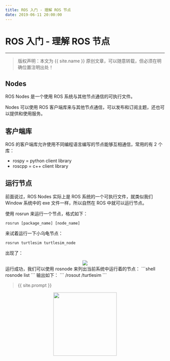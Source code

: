 ```yaml
---
title: ROS 入门 - 理解 ROS 节点
date: 2019-06-11 20:00:00
---
```

# ROS 入门 - 理解 ROS 节点
***
> 版权声明：本文为 {{ site.name }} 原创文章，可以随意转载，但必须在明确位置注明出处！

## Nodes
ROS Nodes 是一个使用 ROS 系统与其他节点通信的可执行文件。

Nodes 可以使用 ROS 客户端库来与其他节点通信，可以发布和订阅主题，还也可以提供和使用服务。

## 客户端库
ROS 的客户端库允许使用不同编程语言编写的节点能够互相通信，常用的有 2 个库：
- rospy = python client library
- roscpp = c++ client library

## 运行节点
前面说过，ROS Nodes 实际上是 ROS 系统的一个可执行文件，就类似我们 Window 系统中的 exe 文件一样，所以自然在 ROS 中就可以运行节点。

使用 rosrun 来运行一个节点，格式如下：
```shell
rosrun [package_name] [node_name]
```

来试着运行一下小乌龟节点：
```shell
rosrun turtlesim turtlesim_node
```
出现了：

<div  align="center">
<img src="{{ site.url }}/images/ros/nodes/node.png"/>
</div>
运行成功，我们可以使用 rosnode 来列出当前系统中运行着的节点：
```shell
rosnode list
```
输出如下：
```
/rosout
/turtlesim
```

> {{ site.prompt }}

<div  align="center">
<img src="{{ site.url }}/images/wechart.jpg" width = "200" height = "200"/>
